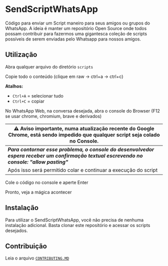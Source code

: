 # SendScriptWhatsApp

Código para enviar um Script maneiro para seus amigos ou grupos do WhatsApp.
A ideia é manter um repositório Open Source onde todos possam contribuir para fazermos uma gigantesca coleção de scripts possíveis de serem enviadas pelo Whatsapp para nossos amigos.

## Utilização

Abra qualquer arquivo do diretório `scripts`

Copie todo o conteúdo (clique em raw -> ctrl+a -> ctrl+c)


 **Atalhos:**
   - `Ctrl+A` = selecionar tudo
   - `Ctrl+C` = copiar

No WhatsApp Web, na conversa desejada, abra o console do Browser (F12 se usar chrome, chromium, brave e derivados)

|  ⚠️ Aviso importante, numa atualização recente do Google Chrome, está sendo impedido que qualquer script seja colado no Console.|
|--|
|  ***Para contornar esse problema, o console do desenvolvedor espera receber um confirmação textual escrevendo no console: "allow pasting"***| 
|Após isso será permitido colar e continuar a execução do script|


Cole o código no console e aperte Enter

Pronto, veja a mágica acontecer


## Instalação

Para utilizar o SendScriptWhatsApp, você não precisa de nenhuma instalação adicional. Basta clonar este repositório e acessar os scripts desejados.


## Contribuição

Leia o arquivo [`CONTRIBUTING.MD`](https://github.com/Douglas019BR/SendScriptWhatsApp/blob/main/CONTRIBUTING.md)